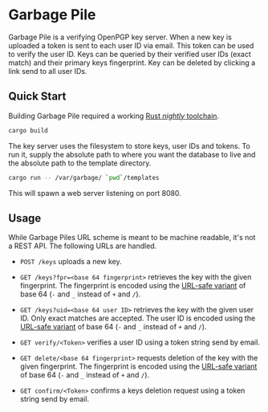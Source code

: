 Garbage Pile
============

Garbage Pile is a verifying OpenPGP key server. When a new key is uploaded a
token is sent to each user ID via email. This token can be used to verify the
user ID. Keys can be queried by their verified user IDs (exact match) and their
primary keys fingerprint. Key can be deleted by clicking a link send to all
user IDs.

Quick Start
-----------

Building Garbage Pile required a working [Rust _nightly_ toolchain](https://rust-lang.org).

```bash
cargo build
```

The key server uses the filesystem to store keys, user IDs and tokens. To run
it, supply the absolute path to where you want the database to live and the
absolute path to the template directory.

```bash
cargo run -- /var/garbage/ `pwd`/templates
```

This will spawn a web server listening on port 8080.

Usage
-----

While Garbage Piles URL scheme is meant to be machine readable, it's not a REST API. The following URLs are handled.

- `POST /keys` uploads a new key.

- `GET /keys?fpr=<base 64 fingerprint>` retrieves the key with the given
  fingerprint. The fingerprint is encoded using the [URL-safe
  variant](https://docs.rs/base64/0.9.3/base64/enum.CharacterSet.html) of base
  64 (`-` and `_` instead of `+` and `/`).

- `GET /keys?uid=<base 64 user ID>` retrieves the key with the given user ID. Only
  exact matches are accepted. The user ID is encoded using the [URL-safe
  variant](https://docs.rs/base64/0.9.3/base64/enum.CharacterSet.html) of base
  64 (`-` and `_` instead of `+` and `/`).

- `GET verify/<Token>` verifies a user ID using a token string send by email.

- `GET delete/<base 64 fingerprint>` requests deletion of the key with the given
  fingerprint. The fingerprint is encoded using the [URL-safe
  variant](https://docs.rs/base64/0.9.3/base64/enum.CharacterSet.html) of base
  64 (`-` and `_` instead of `+` and `/`).

- `GET confirm/<Token>` confirms a keys deletion request using a token string send
  by email.
